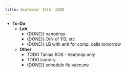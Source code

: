 ```yaml
---
title: September 15th, 2020
---
```


- **To-Do**
	- **Lab**
		- {DONE}} nanodrop
		- {DONE}} O/N of 113, etc
		- {DONE}} LB with anti for comp. cells tomorrow
	- **Other**
		- TODO Tanias ROS - heatmap only
		- TODO laundry
		- {DONE}} schedule flu vaccune